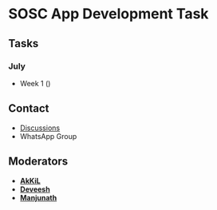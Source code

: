 # SOSC App Development Task

## Tasks

### July

- Week 1 ()

## Contact

- [Discussions](https://github.com/HeimanPictures/SOSC-App-Dev/discussions/1)
- WhatsApp Group

## Moderators

- **[AkKiL](https://github.com/HeimanPictures/)**
- **[Deveesh](https://github.com/Deveesh-Shetty)**
- **[Manjunath](https://github.com/thatcodechap)**
